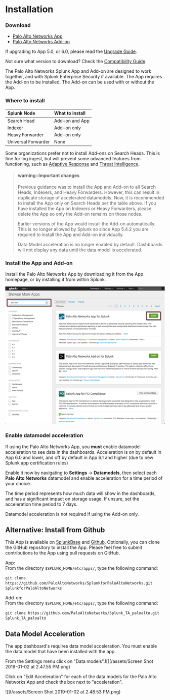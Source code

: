 # Installation

### Download

* [Palo Alto Networks App](https://splunkbase.splunk.com/app/491)
* [Palo Alto Networks Add-on](https://splunkbase.splunk.com/app/2757)

If upgrading to App 5.0, or 6.0, please read the [Upgrade Guide](upgrade.md).

Not sure what version to download? Check the [Compatibility Guide](compatibility.md).

The Palo Alto Networks Splunk App and Add-on are designed to work together, and with Splunk Enterprise Security if available. The App requires the Add-on to be installed. The Add-on can be used with or without the App.

### Where to install

| Splunk Node | What to install |
| :--- | :--- |
| Search Head | Add-on and App |
| Indexer | Add-on only |
| Heavy Forwarder | Add-on only |
| Universal Forwarder | None |

Some organizations prefer not to install Add-ons on Search Heads. This is fine for log ingest, but will prevent some advanced features from functioning, such as [Adaptive Response](https://www.splunk.com/en_us/solutions/solution-areas/security-and-fraud/adaptive-response-initiative.html) and [Threat Intelligence](/threat-intelligence.md).

> #### warning::Important changes
>
> Previous guidance was to install the App and Add-on to all Search Heads, Indexers, and Heavy Forwarders. However, this can result in duplicate storage of accelerated datamodels. Now, it is recommended to install the App only on Search Heads per the table above. If you have installed the App on Indexers or Heavy Forwarders, please delete the App so only the Add-on remains on those nodes.
>
> Earlier versions of the App would install the Add-on automatically. This is no longer allowed by Splunk so since App 5.4.2 you are required to install the App and Add-on individually.
>
> Data Model acceleration is no longer enabled by default. Dashboards will not display any data until the data model is accelerated.

### Install the App and Add-on

Install the Palo Alto Networks App by downloading it from the App homepage, or by installing it from within Splunk.

![Downloading the App and Add-on from within Splunk Enterprise.](assets/download_app.png)

### Enable datamodel acceleration

If using the Palo Alto Networks App, you **must** enable datamodel acceleration to see data in the dashboards. Acceleration is on by default in App 6.0 and lower, and off by default in App 6.1 and higher (due to new Splunk app certification rules)

Enable it now by navigating to **Settings** -> **Datamodels**, then select each **Palo Alto Networks** datamodel and enable acceleration for a time period of your choice.

The time period represents how much data will show in the dashboards, and has a significant impact on storage usage. If unsure, set the acceleration time period to 7 days.

Datamodel acceleration is not required if using the Add-on only.

## Alternative: Install from Github

This App is available on [SplunkBase](https://splunkbase.splunk.com/app/491) and [Github](https://github.com/PaloAltoNetworks-BD/SplunkforPaloAltoNetworks). Optionally, you can clone the GitHub repository to install the App. Please feel free to submit contributions to the App using pull requests on GitHub.

App:  
From the directory `$SPLUNK_HOME/etc/apps/`, type the following command:

```
git clone https://github.com/PaloAltoNetworks/SplunkforPaloAltoNetworks.git SplunkforPaloAltoNetworks
```

Add-on:  
From the directory `$SPLUNK_HOME/etc/apps/`, type the following command:

```
git clone https://github.com/PaloAltoNetworks/Splunk_TA_paloalto.git Splunk_TA_paloalto
```

## Data Model Acceleration

The app dashboard's requires data model acceleration. You must enable the data model that have been installed with the app.

From the Settings menu click on "Data models".![](/assets/Screen Shot 2019-01-02 at 2.47.55 PM.png)

Click on "Edit Acceleration" for each of the data models for the Palo Alto Networks App and check the box next to "acceleration".

![](/assets/Screen Shot 2019-01-02 at 2.48.53 PM.png)

